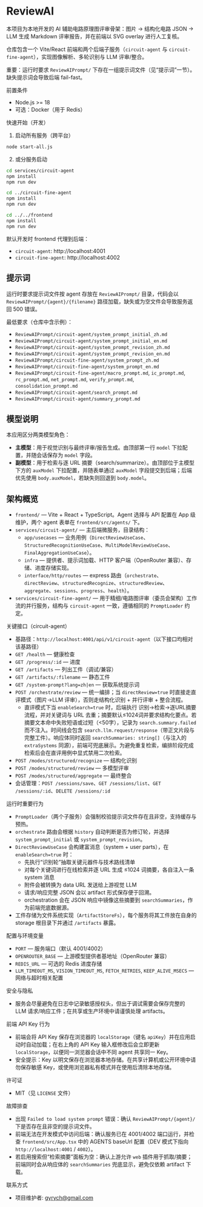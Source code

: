 # ReviewAI

本项目为本地开发的 AI 辅助电路原理图评审骨架：图片 → 结构化电路 JSON → LLM 生成 Markdown 评审报告，并在前端以 SVG overlay 进行人工复核。

仓库包含一个 Vite/React 前端和两个后端子服务（`circuit-agent` 与 `circuit-fine-agent`），实现图像解析、多轮识别与 LLM 评审/整合。

重要：运行时要求 `ReviewAIPrompt/` 下存在一组提示词文件（见“提示词”一节）。缺失提示词会导致后端 fail-fast。

前置条件
- Node.js >= 18
- 可选：Docker（用于 Redis）

快速开始（开发）

1. 启动所有服务（跨平台）

```bash
node start-all.js
```

2. 或分服务启动

```bash
cd services/circuit-agent
npm install
npm run dev

cd ../circuit-fine-agent
npm install
npm run dev

cd ../../frontend
npm install
npm run dev
```

默认开发时 frontend 代理到后端：
- `circuit-agent`: http://localhost:4001
- `circuit-fine-agent`: http://localhost:4002

提示词
-----

运行时要求提示词文件按 agent 存放在 `ReviewAIPrompt/` 目录，代码会以 `ReviewAIPrompt/{agent}/{filename}` 路径加载，缺失或为空文件会导致服务返回 500 错误。

最低要求（仓库中含示例）：

- `ReviewAIPrompt/circuit-agent/system_prompt_initial_zh.md`
- `ReviewAIPrompt/circuit-agent/system_prompt_initial_en.md`
- `ReviewAIPrompt/circuit-agent/system_prompt_revision_zh.md`
- `ReviewAIPrompt/circuit-agent/system_prompt_revision_en.md`
- `ReviewAIPrompt/circuit-fine-agent/system_prompt_zh.md`
- `ReviewAIPrompt/circuit-fine-agent/system_prompt_en.md`
- `ReviewAIPrompt/circuit-fine-agent/macro_prompt.md`, `ic_prompt.md`, `rc_prompt.md`, `net_prompt.md`, `verify_prompt.md`, `consolidation_prompt.md`
 - `ReviewAIPrompt/circuit-agent/search_prompt.md`
 - `ReviewAIPrompt/circuit-agent/summary_prompt.md`

模型说明
------

本应用区分两类模型角色：

- **主模型**：用于视觉识别与最终评审/报告生成。由顶部第一行 `model` 下拉配置，并随会话保存为 `model` 字段。
- **副模型**：用于检索与逐 URL 摘要（search/summarize）。由顶部位于主模型下方的 `auxModel` 下拉配置，并随表单通过 `auxModel` 字段提交到后端；后端优先使用 `body.auxModel`，若缺失则回退到 `body.model`。

架构概览
-------

- `frontend/` — Vite + React + TypeScript。Agent 选择与 API 配置在 App 级维护，两个 agent 表单在 `frontend/src/agents/` 下。
- `services/circuit-agent/` — 主后端微服务，目录结构：
  - `app/usecases` — 业务用例（`DirectReviewUseCase`、`StructuredRecognitionUseCase`、`MultiModelReviewUseCase`、`FinalAggregationUseCase`）。
  - `infra` — 提供者、提示词加载、HTTP 客户端（OpenRouter 兼容）、存储、进度存储实现。
  - `interface/http/routes` — express 路由（`orchestrate`、`directReview`、`structuredRecognize`、`structuredReview`、`aggregate`、`sessions`、`progress`、`health`）。
- `services/circuit-fine-agent/` — 用于精细/电路图评审（委员会架构）工作流的并行服务，结构与 `circuit-agent` 一致，遵循相同的 `PromptLoader` 约定。

关键接口（circuit-agent）
- 基路径：`http://localhost:4001/api/v1/circuit-agent`（以下接口均相对该基路径）
- `GET /health` — 健康检查
- `GET /progress/:id` — 进度
- `GET /artifacts` — 列出工件（调试/兼容）
- `GET /artifacts/:filename` — 静态工件
- `GET /system-prompt?lang=zh|en` — 获取系统提示词
- `POST /orchestrate/review` — 统一编排；当 `directReview=true` 时直接走直评模式（图片→LLM 评审），否则走结构化识别 + 并行评审 + 整合流程。
  - 直评模式下当 `enableSearch=true` 时，后端执行 识别→检索→逐URL摘要 流程，并对关键词与 URL 去重；摘要默认≤1024词并要求结构化要点。若摘要文本命中失败短语或过短（<50字），记录为 `search.summary.failed` 而不注入。时间线会包含 `search.llm.request/response`（带正文片段与完整工件）。响应体同时返回 `searchSummaries: string[]`（与注入的 `extraSystems` 同源），前端可兜底展示。为避免重复检索，编排阶段完成检索后会在直评用例中显式禁用二次检索。
- `POST /modes/structured/recognize` — 结构化识别
- `POST /modes/structured/review` — 多模型评审
- `POST /modes/structured/aggregate` — 最终整合
- 会话管理：`POST /sessions/save`、`GET /sessions/list`、`GET /sessions/:id`、`DELETE /sessions/:id`

运行时重要行为
- `PromptLoader`（两个子服务）会强制校验提示词文件存在且非空，支持缓存与预热。
- `orchestrate` 路由会根据 `history` 自动判断是否为修订轮，并选择 `system_prompt_initial` 或 `system_prompt_revision`。
- `DirectReviewUseCase` 会构建富消息（system + user parts），在 `enableSearch=true` 时：
  - 先执行“识别轮”抽取关键元器件与技术路线清单
  - 对每个关键词进行在线检索并逐 URL 生成 ≤1024 词摘要，各自注入一条 system 消息
  - 附件会被转换为 data URL 发送给上游视觉 LLM
  - 请求/响应完整 JSON 会以 artifact 形式保存便于回溯。
  - orchestration 会在 JSON 响应中镜像这些摘要到 `searchSummaries`，作为前端兜底数据源。
- 工件存储为文件系统实现（`ArtifactStoreFs`），每个服务将其工件放在自身的 storage 根目录下并通过 `/artifacts` 暴露。

配置与环境变量
- `PORT` — 服务端口（默认 4001/4002）
- `OPENROUTER_BASE` — 上游模型提供者基地址（OpenRouter 兼容）
- `REDIS_URL` — 可选的 Redis 进度存储
- `LLM_TIMEOUT_MS`, `VISION_TIMEOUT_MS`, `FETCH_RETRIES`, `KEEP_ALIVE_MSECS` — 网络与超时相关配置

安全与隐私
- 服务会尽量避免在日志中记录敏感授权头，但出于调试需要会保存完整的 LLM 请求/响应工件；在共享或生产环境中请谨慎处理 artifacts。

前端 API Key 行为

- 前端会将 API Key 保存在浏览器的 `localStorage`（键名 `apiKey`）并在应用启动时自动加载；在右上角的 API Key 输入框修改后会立即更新 `localStorage`，以便同一浏览器会话中不同 agent 共享同一 Key。
- 安全提示：Key 以明文保存在浏览器本地存储。在共享计算机或公开环境中请勿保存敏感 Key，或使用浏览器私有模式并在使用后清除本地存储。

许可证
- MIT（见 `LICENSE` 文件）

故障排查
- 出现 `Failed to load system prompt` 错误：确认 `ReviewAIPrompt/{agent}/` 下是否存在且非空的提示词文件。
- 前端无法在开发模式中访问后端：确认服务已在 4001/4002 端口运行，并检查 `frontend/src/App.tsx` 中的 AGENTS baseUrl 配置（DEV 模式下指向 `http://localhost:4001` / `4002`）。
 - 若启用搜索但“检索摘要”面板为空：确认上游允许 `web` 插件用于抓取/摘要；前端同时会从响应体的 `searchSummaries` 兜底显示，避免仅依赖 artifact 下载。

联系方式
- 项目维护者: gyrych@gmail.com
